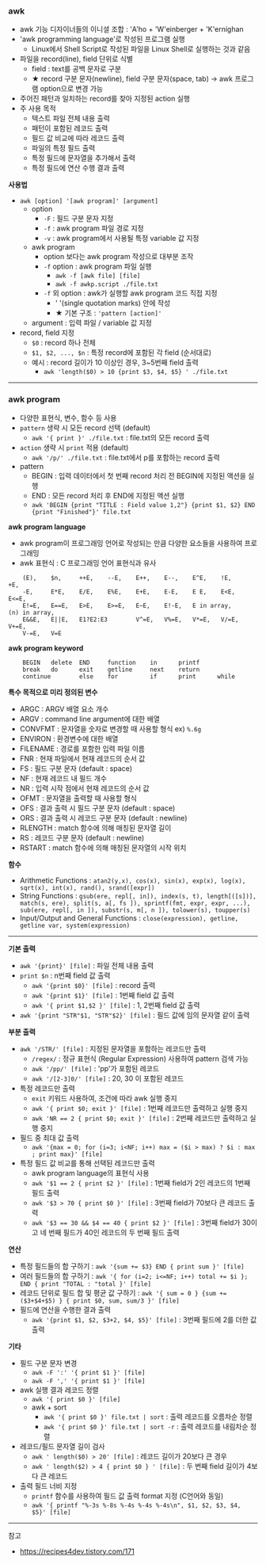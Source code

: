 
### awk
- awk 기능 디자이너들의 이니셜 조합 : 'A'ho + 'W'einberger + 'K'ernighan
- 'awk programming language'로 작성된 프로그램 실행
  - Linux에서 Shell Script로 작성된 파일을 Linux Shell로 실행하는 것과 같음
- 파일을 record(line), field 단위로 식별
  - field : text를 공백 문자로 구분
  - ★ record 구분 문자(newline), field 구분 문자(space, tab) → awk 프로그램 option으로 변경 가능
- 주어진 패턴과 일치하는 record를 찾아 지정된 action 실행
- 주 사용 목적
  - 텍스트 파일 전체 내용 출력
  - 패턴이 포함된 레코드 출력
  - 필드 값 비교에 따라 레코드 출력
  - 파일의 특정 필드 출력
  - 특정 필드에 문자열을 추가해서 출력
  - 특정 필드에 연산 수행 결과 출력

<b>사용법</b>
- `awk [option] '[awk program]' [argument]`
  - option
    - `-F` : 필드 구분 문자 지정
    - `-f` : awk program 파일 경로 지정
    - `-v` : awk program에서 사용될 특정 variable 값 지정
  - awk program
    - option 보다는 awk program 작성으로 대부분 조작
    - `-f` option : awk program 파일 실행
      - `awk -f [awk file] [file]`
      - `awk -f awkp.script ./file.txt`
    - `-f` 외 option : awk가 실행할 awk program 코드 직접 지정
      - ' '(single quotation marks) 안에 작성
      - ★ 기본 구조 : `'pattern [action]'`
  - argument : 입력 파일 / variable 값 지정
- record, field 지정
  - `$0` : record 하나 전체
  - `$1, $2, ..., $n` : 특정 record에 포함된 각 field (순서대로)
  - 예시 : record 길이가 10 이상인 경우, 3~5번째 field 출력
    - `awk 'length($0) > 10 {print $3, $4, $5} ' ./file.txt`

---

### awk program
- 다양한 표현식, 변수, 함수 등 사용
- `pattern` 생략 시 모든 record 선택 (default)
  - `awk '{ print }' ./file.txt` : file.txt의 모든 record 출력
- `action` 생략 시 `print` 적용 (default)
  - `awk '/p/' ./file.txt` : file.txt에서 p를 포함하는 record 출력
- pattern
  - BEGIN : 입력 데이터에서 첫 번째 record 처리 전 BEGIN에 지정된 액션을 실행
  - END : 모든 record 처리 후 END에 지정된 액션 실행
  - `awk 'BEGIN {print "TITLE : Field value 1,2"} {print $1, $2} END {print "Finished"}' file.txt`

<b>awk program language</b>
- awk program이 프로그래밍 언어로 작성되는 만큼 다양한 요소들을 사용하여 프로그래밍
- awk 표현식 : C 프로그래밍 언어 표현식과 유사
```
    (E),    $n,     ++E,    --E,    E++,    E--,    E^E,    !E,     +E,
    -E,     E*E,    E/E,    E%E,    E+E,    E-E,    E E,    E<E,    E<=E,
    E!=E,   E==E,   E>E,    E>=E,   E~E,    E!-E,   E in array,     (n) in array, 
    E&&E,   E||E,   E1?E2:E3        V^=E,   V%=E,   V*=E,   V/=E,   V+=E,
    V-=E,   V=E
```

<b>awk program keyword</b>
```
    BEGIN   delete  END     function    in      printf
    break   do      exit    getline     next    return
    continue        else    for         if      print      while
```

<b>특수 목적으로 미리 정의된 변수</b>
- ARGC        : ARGV 배열 요소 개수
- ARGV        : command line argument에 대한 배열
- CONVFMT     : 문자열을 숫자로 변경할 때 사용할 형식 ex) `%.6g`
- ENVIRON     : 환경변수에 대한 배열
- FILENAME    : 경로를 포함한 입력 파일 이름
- FNR         : 현재 파일에서 현재 레코드의 순서 값
- FS          : 필드 구분 문자 (default : space)
- NF          : 현재 레코드 내 필드 개수
- NR          : 입력 시작 점에서 현재 레코드의 순서 값
- OFMT        : 문자열을 출력할 때 사용할 형식
- OFS         : 결과 출력 시 필드 구분 문자 (default : space)
- ORS         : 결과 출력 시 레코드 구분 문자 (default : newline)
- RLENGTH     : match 함수에 의해 매칭된 문자열 길이
- RS          : 레코드 구분 문자 (default : newline)
- RSTART      : match 함수에 의해 매칭된 문자열의 시작 위치

<b>함수</b>
- Arithmetic Functions : `atan2(y,x), cos(x), sin(x), exp(x), log(x), sqrt(x), int(x), rand(), srand([expr])`
- String Functions : `gsub(ere, repl[, in]), index(s, t), length[([s])], match(s, ere), split(s, a[, fs ]), sprintf(fmt, expr, expr, ...), sub(ere, repl[, in ]), substr(s, m[, n ]), tolower(s), toupper(s)`
- Input/Output and General Functions : `close(expression), getline, getline var, system(expression)`

---

<b>기본 출력</b>
- `awk '{print}' [file]` : 파일 전체 내용 출력
- `print $n` : n번째 field 값 출력
  - `awk '{print $0}' [file]` : record 출력
  - `awk '{print $1}' [file]` : 1번째 field 값 출력
  - `awk '{ print $1,$2 }' [file]` : 1, 2번째 field 값 출력
- `awk '{print "STR"$1, "STR"$2}' [file]` : 필드 값에 임의 문자열 같이 출력

<b>부분 출력</b>
- `awk '/STR/' [file]` : 지정된 문자열을 포함하는 레코드만 출력
  - `/regex/` : 정규 표현식 (Regular Expression) 사용하여 pattern 검색 가능
  - `awk '/pp/' [file]` : 'pp'가 포함된 레코드
  - `awk '/[2-3]0/' [file]` : 20, 30 이 포함된 레코드
- 특정 레코드만 출력
  - `exit` 키워드 사용하여, 조건에 따라 awk 실행 중지
  - `awk '{ print $0; exit }' [file]` : 1번째 레코드만 출력하고 실행 중지
  - `awk 'NR == 2 { print $0; exit }' [file]` : 2번째 레코드만 출력하고 실행 중지
- 필드 중 최대 값 출력
  - `awk '{max = 0; for (i=3; i<NF; i++) max = ($i > max) ? $i : max ; print max}' [file]`
- 특정 필드 값 비교를 통해 선택된 레코드만 출력
  - awk program language의 표현식 사용
  - `awk '$1 == 2 { print $2 }' [file]` : 1번째 field가 2인 레코드의 1번째 필드 출력
  - `awk '$3 > 70 { print $0 }' [file]` : 3번째 field가 70보다 큰 레코드 출력
  - `awk '$3 == 30 && $4 == 40 { print $2 }' [file]` : 3번째 field가 30이고 네 번째 필드가 40인 레코드의 두 번째 필드 출력

<b>연산</b>
- 특정 필드들의 합 구하기 : `awk '{sum += $3} END { print sum }' [file]`
- 여러 필드들의 합 구하기	: `awk '{ for (i=2; i<=NF; i++) total += $i }; END { print "TOTAL : "total }' [file]`
- 레코드 단위로 필드 합 및 평균 값 구하기 :	`awk '{ sum = 0 } {sum += ($3+$4+$5) } { print $0, sum, sum/3 }' [file]`
- 필드에 연산을 수행한 결과 출력
  - `awk '{print $1, $2, $3+2, $4, $5}' [file]` : 3번째 필드에 2를 더한 값 출력

<b>기타</b>
- 필드 구분 문자 변경
  - `awk -F ':' '{ print $1 }' [file]`
  - `awk -F ',' '{ print $1 }' [file]`
- awk 실행 결과 레코드 정렬
  - `awk '{ print $0 }' [file]`
  - awk + sort
    - `awk '{ print $0 }' file.txt | sort` : 출력 레코드를 오름차순 정렬
    - `awk '{ print $0 }' file.txt | sort -r` : 출력 레코드를 내림차순 정렬
- 레코드/필드 문자열 길이 검사
  - `awk ' length($0) > 20' [file]` : 레코드 길이가 20보다 큰 경우
  - `awk ' length($2) > 4 { print $0 } ' [file]` : 두 번째 field 길이가 4보다 큰 레코드
- 출력 필드 너비 지정
  - `printf` 함수를 사용하여 필드 값 출력 format 지정 (C언어와 동일)
  - `awk '{ printf "%-3s %-8s %-4s %-4s %-4s\n", $1, $2, $3, $4, $5}' [file]`

---

참고
- https://recipes4dev.tistory.com/171
